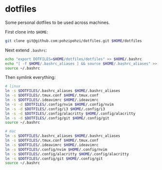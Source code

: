 # dotfiles

Some personal dotfiles to be used across machines.

First clone into `$HOME`:

```sh
git clone git@github.com:pohzipohzi/dotfiles.git $HOME/dotfiles
```

Next extend `.bashrc`:

```sh
echo "export DOTFILES=$HOME/dotfiles/dotfiles" >> $HOME/.bashrc
echo "[ -f $HOME/.bashrc_aliases ] && source $HOME/.bashrc_aliases" >> $HOME/.bashrc
source ~/.bashrc
```

Then symlink everything:

```sh
# linux
ln -s $DOTFILES/.bashrc_aliases $HOME/.bashrc_aliases
ln -s $DOTFILES/.tmux.conf $HOME/.tmux.conf
ln -s $DOTFILES/.ideavimrc $HOME/.ideavimrc
ln -s -d $DOTFILES/.config/nvim $HOME/.config/nvim
ln -s -d $DOTFILES/.config/i3 $HOME/.config/i3
ln -s -d $DOTFILES/.config/alacritty $HOME/.config/alacritty
ln -s -d $DOTFILES/.config/git $HOME/.config/git
source ~/.bashrc

# mac
ln -s $DOTFILES/.bashrc_aliases $HOME/.bashrc_aliases
ln -s $DOTFILES/.tmux.conf $HOME/.tmux.conf
ln -s $DOTFILES/.ideavimrc $HOME/.ideavimrc
ln -s $DOTFILES/.config/nvim $HOME/.config/nvim
ln -s $DOTFILES/.config/alacritty $HOME/.config/alacritty
ln -s $DOTFILES/.config/git $HOME/.config/git
source ~/.bashrc
```
